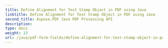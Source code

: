 ```yaml
---
title: Define Alignment for Text Stamp Object in PDF using Java
linktitle: Define Alignment for Text Stamp Object in PDF using Java
second_title: Aspose.PDF Java PDF Processing API
description: 
type: docs
weight: 13
url: /java/pdf-form-fields/define-alignment-for-text-stamp-object-in-pdf-using-java/
---
```

